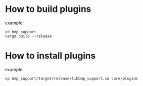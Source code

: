 # How to build plugins

example:
```
cd bmp_support
cargo build --release
```

# How to install plugins

example:
```
cp bmp_support/target/release/libbmp_support.so core/plugins
```